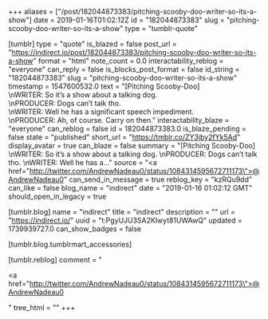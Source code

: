 +++
aliases = ["/post/182044873383/pitching-scooby-doo-writer-so-its-a-show"]
date = 2019-01-16T01:02:12Z
id = "182044873383"
slug = "pitching-scooby-doo-writer-so-its-a-show"
type = "tumblr-quote"

[tumblr]
type = "quote"
is_blazed = false
post_url = "https://indirect.io/post/182044873383/pitching-scooby-doo-writer-so-its-a-show"
format = "html"
note_count = 0.0
interactability_reblog = "everyone"
can_reply = false
is_blocks_post_format = false
id_string = "182044873383"
slug = "pitching-scooby-doo-writer-so-its-a-show"
timestamp = 1547600532.0
text = "[Pitching Scooby-Doo]<br/>\nWRITER: So it’s a show about a talking dog.<br/>\nPRODUCER: Dogs can’t talk tho.<br/>\nWRITER: Well he has a significant speech impediment.<br/>\nPRODUCER: Ah, of course. Carry on then."
interactability_blaze = "everyone"
can_reblog = false
id = 182044873383.0
is_blaze_pending = false
state = "published"
short_url = "https://tmblr.co/ZY3jby2fYk5Ad"
display_avatar = true
can_blaze = false
summary = "[Pitching Scooby-Doo] \nWRITER: So it’s a show about a talking dog. \nPRODUCER: Dogs can’t talk tho. \nWRITER: Well he has a..."
source = "<a href=\"http://twitter.com/AndrewNadeau0/status/1084314595672711173\">@AndrewNadeau0</a>"
can_send_in_message = true
reblog_key = "kzRQu9dd"
can_like = false
blog_name = "indirect"
date = "2019-01-16 01:02:12 GMT"
should_open_in_legacy = true

[tumblr.blog]
name = "indirect"
title = "indirect"
description = ""
url = "https://indirect.io/"
uuid = "t:PgyUJU3SA2Klwyt81UWAwQ"
updated = 1739939727.0
can_show_badges = false

[tumblr.blog.tumblrmart_accessories]

[tumblr.reblog]
comment = "<p><a href=\"http://twitter.com/AndrewNadeau0/status/1084314595672711173\">@AndrewNadeau0</a></p>"
tree_html = ""
+++
